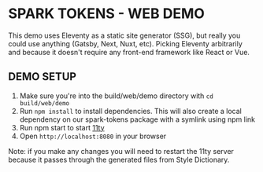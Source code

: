 # SPARK TOKENS - WEB DEMO

This demo uses Eleventy as a static site generator (SSG), but really you could use anything (Gatsby, Next, Nuxt, etc). Picking Eleventy arbitrarily and because it doesn't require any front-end framework like React or Vue.

## DEMO SETUP

1. Make sure you're into the build/web/demo directory with `cd build/web/demo`
2. Run `npm install` to install dependencies. This will also create a local dependency on our spark-tokens package with a symlink using npm link
3. Run npm start to start [11ty](https://www.11ty.dev/)
4. Open `http://localhost:8080` in your browser

Note: if you make any changes you will need to restart the 11ty server because it passes through the generated files from Style Dictionary.
